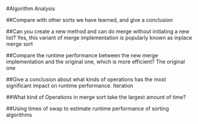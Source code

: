 #Algorithm Analysis

##Compare with other sorts we have learned, and give a conclusion

##Can you create a new method and can do merge without initiating a new list?
Yes, this variant of merge implementation is popularly known as inplace merge sort

##Compare the runtime performance between the new merge implementation and the original one, which is more efficient?
The original one

##Give a conclusion about what kinds of operations has the most significant impact on runtime performance.
Iteration

##What kind of Operations in merge sort take the largest amount of time?

##Using times of swap to estimate runtime performance of sorting algorithms
